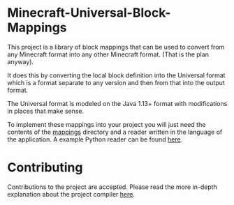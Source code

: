 # Minecraft-Universal-Block-Mappings
This project is a library of block mappings that can be used to convert from any Minecraft format into any other Minecraft format. (That is the plan anyway).

It does this by converting the local block definition into the Universal format which is a format separate to any version and then from that into the output format.

The Universal format is modeled on the Java 1.13+ format with modifications in places that make sense.

To implement these mappings into your project you will just need the contents of the [mappings](mappings) directory and a reader written in the language of the application. A example Python reader can be found [here](reader/read.py).

# Contributing

Contributions to the project are accepted. Please read the more in-depth explanation about the project compiler [here](compiler).
